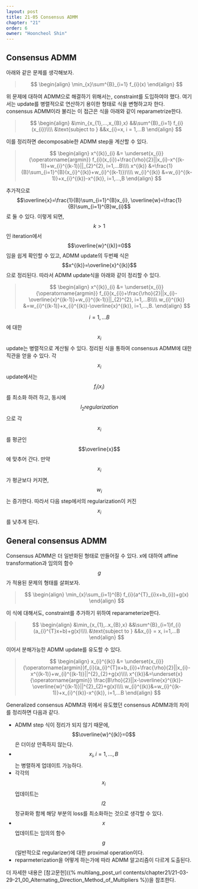 ```yaml
---
layout: post
title: 21-05 Consensus ADMM
chapter: "21"
order: 6
owner: "Hooncheol Shin"
---
```


## Consensus ADMM
아래와 같은 문제를 생각해보자.
>$$
>\begin{align}
>\min_{x}\sum^{B}_{i=1} f_{i}(x)
>\end{align}
>$$

위 문제에 대하여 ADMM으로 해결하기 위해서는, constraint를 도입하여야 했다. 여기서는 update를 병렬적으로 연산하기 용이한 형태로 식을 변형하고자 한다. consensus ADMM이라 불리는 이 접근은 식을 아래와 같이 reparametrize한다.
>$$
>\begin{align}
>&\min_{x_{1},...,x_{B},x} &&\sum^{B}_{i=1} f_{i}(x_{i})\\\\
>&\text{subject to } &&x_{i}=x, i = 1,...B
>\end{align}
>$$

이를 정리하면 decomposable한 ADMM step을 계산할 수 있다.

>$$
>\begin{align}
>x^{(k)}_{i} &= \underset{x_{i}}{\operatorname{argmin}} f_{i}(x_{i})+\frac{\rho}{2}||x_{i}-x^{(k-1)}+w_{i}^{(k-1)}||_{2}^{2}, i=1,...B\\\\
>x^{(k)} &=\frac{1}{B}\sum_{i=1}^{B}(x_{i}^{(k)}+w_{i}^{(k-1)})\\\\
>w_{i}^{(k)} &=w_{i}^{(k-1)}+x_{i}^{(k)}-x^{(k)}, i=1,...,B
>\end{align}
>$$

추가적으로 $$\overline{x}=\frac{1}{B}\sum_{i=1}^{B}x_{i}, \overline{w}=\frac{1}{B}\sum_{i=1}^{B}w_{i}$$로 둘 수 있다. 이렇게 되면, $$k>1$$인 iteration에서 $$\overline{w}^{(k)}=0$$임을 쉽게 확인할 수 있고, ADMM update의 두번째 식은 $$x^{(k)}=\overline{x}^{(k)}$$으로 정리된다. 따라서 ADMM update식을 아래와 같이 정리할 수 있다.

>$$
>\begin{align}
>x^{(k)}_{i} &= \underset{x_{i}}{\operatorname{argmin}} f_{i}(x_{i})+\frac{\rho}{2}||x_{i}-\overline{x}^{(k-1)}+w_{i}^{(k-1)}||_{2}^{2},  i=1,...B\\\\
>w_{i}^{(k)} &=w_{i}^{(k-1)}+x_{i}^{(k)}-\overline{x}^{(k)},  i=1,...,B.
>\end{align}
>$$

$$i = 1,...B$$에 대한 $$x_{i}$$ update는 병렬적으로 계산될 수 있다.
정리된 식을 통하여 consensus ADMM에 대한 직관을 얻을 수 있다. 각  $$x_{i}$$ update에서는 $$f_{i}(x_{i})$$를 최소화 하려 하고, 동시에 $$l_{2} regularization$$으로 각 $$x_{i}$$를 평균인 $$\overline{x}$$에 맞추어 간다. 만약 $$x_{i}$$가 평균보다 커지면, $$w_{i}$$는 증가한다. 따라서 다음 step에서의 regularization이 커진 $$x_{i}$$를 낮추게 된다.

## General consensus ADMM
Consensus ADMM은 더 일반화된 형태로 만들어질 수 있다. x에 대하여 affine transformation과 임의의 함수 $$g$$가 적용된 문제의 형태를 살펴보자.

>$$
>\begin{align}
>\min_{x}\sum_{i=1}^{B} f_{i}(a^{T}_{i}x+b_{i})+g(x)
>\end{align}
>$$

이 식에 대해서도, constraint를 추가하기 위하여 reparameterize한다.
>$$
>\begin{align}
>&\min_{x_{1},..x_{B},x} &&\sum^{B}_{i=1}f_{i}(a_{i}^{T}x+b)+g(x)\\\\
>&\text{subject to } &&x_{i} = x, i=1,...B
>\end{align}
>$$ 

이어서 분해가능한 ADMM update를 유도할 수 있다.
>$$
>\begin{align}
>x_{i}^{(k)} &= \underset{x_{i}}{\operatorname{argmin}}f_{i}(a_{i}^{T}x+b_{i})+\frac{\rho}{2}||x_{i}-x^{(k-1)}+w_{i}^{(k-1)}||^{2}_{2}+g(x)\\\\
>x^{(k)}&=\underset{x}{\operatorname{argmin}} \frac{B\rho}{2}||x-\overline{x}^{(k)}-\overline{w}^{(k-1)}||^{2}_{2}+g(x)\\\\
>w_{i}^{(k)}&=w_{i}^{(k-1)}+x_{i}^{(k)}-x^{(k)}, i=1,...B
>\end{align}
>$$ 

Generalized consensus ADMM과 위에서 유도했던 consensus ADMM과의 차이를 정리하면 다음과 같다.

* ADMM step 식이 정리가 되지 않기 때문에, $$\overline{w}^{(k)}=0$$은 더이상 만족하지 않는다.
* $$x_{i}, i=1,...,B$$는 병렬하게 업데이트 가능하다.
*  각각의 $$x_{i}$$ 업데이트는 $$l2$$ 정규화와 함께 해당 부분의 loss를 최소화하는 것으로 생각할 수 있다.
*  $$x$$ 업데이트는 임의의 함수 $$g$$(일반적으로 regularizer)에 대한 proximal operation이다.
*  reparmeterization을 어떻게 하는가에 따라 ADMM 알고리즘이 다르게 도출된다. 

더 자세한 내용은 [참고문헌]({% multilang_post_url contents/chapter21/21-03-29-21_00_Alternating_Direction_Method_of_Multipliers %})을 참조한다.
